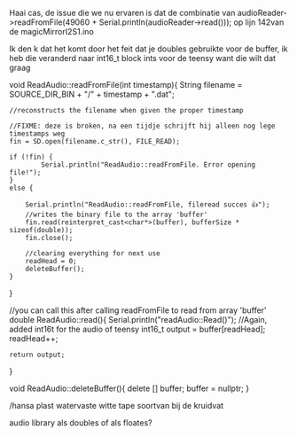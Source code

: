 Haai cas, de issue die we nu ervaren is dat de combinatie van audioReader->readFromFile(49060 + Serial.println(audioReader->read())); op lijn 142van de magicMirrorI2S1.ino

Ik den k dat het komt door het feit dat je doubles gebruikte voor de buffer, ik heb die veranderd naar int16_t block ints voor de teensy want die wilt dat graag

void ReadAudio::readFromFile(int timestamp){
  String filename = SOURCE_DIR_BIN + "/" + timestamp + ".dat";

    //reconstructs the filename when given the proper timestamp

    //FIXME: deze is broken, na een tijdje schrijft hij alleen nog lege timestamps weg
    fin = SD.open(filename.c_str(), FILE_READ);

    if (!fin) {
            Serial.println("ReadAudio::readFromFile. Error opening file!");
    }
    else {

        Serial.println("ReadAudio::readFromFile, fileread succes 👍");
        //writes the binary file to the array 'buffer'
        fin.read(reinterpret_cast<char*>(buffer), bufferSize * sizeof(double));
        fin.close();

        //clearing everything for next use
        readHead = 0;
        deleteBuffer();
    }
}

//you can call this after calling readFromFile to read from array 'buffer'
double ReadAudio::read(){
    Serial.println("readAudio::Read()");
    //Again, added int16t for the audio of teensy
    int16_t output = buffer[readHead];
    readHead++;

    return output;
}

void ReadAudio::deleteBuffer(){
    delete [] buffer;
    buffer = nullptr;
}


/hansa plast watervaste witte tape soortvan bij de kruidvat

audio library als doubles of als floates? 


